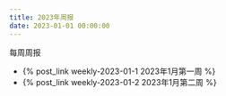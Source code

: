 ```yaml
---
title: 2023年周报
date: 2023-01-01 00:00:00
---
```


每周周报

- {% post_link weekly-2023-01-1 2023年1月第一周 %}
- {% post_link weekly-2023-01-2 2023年1月第二周 %}

